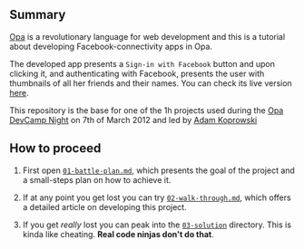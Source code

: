 Summary
-------

[Opa](http://opalang.org) is a revolutionary language for web development and this is a tutorial about developing Facebook-connectivity apps in Opa.

The developed app presents a `Sign-in with Facebook` button and upon clicking it, and authenticating with Facebook, presents the user with thumbnails of all her friends and their names. You can check its live version [here](http://facebook-01.tutorials.opalang.org).

This repository is the base for one of the 1h projects used during the [Opa DevCamp Night](http://parisopadevcamp.eventbrite.com) on 7th of March 2012 and led by [Adam Koprowski](http://adam-koprowski.net)

How to proceed
--------------

1. First open [`01-battle-plan.md`](https://github.com/akoprow/opa-devcamp-facebook/blob/master/01-battle-plan.md), which presents the goal of the project and a small-steps plan on how to achieve it.

2. If at any point you get lost you can try [`02-walk-through.md`](https://github.com/akoprow/opa-devcamp-facebook/blob/master/02-walk-through.md), which offers a detailed article on developing this project.

3. If you get *really* lost you can peak into the [`03-solution`](https://github.com/akoprow/opa-devcamp-facebook/tree/master/03-solution) directory. This is kinda like cheating. **Real code ninjas don't do that**.
